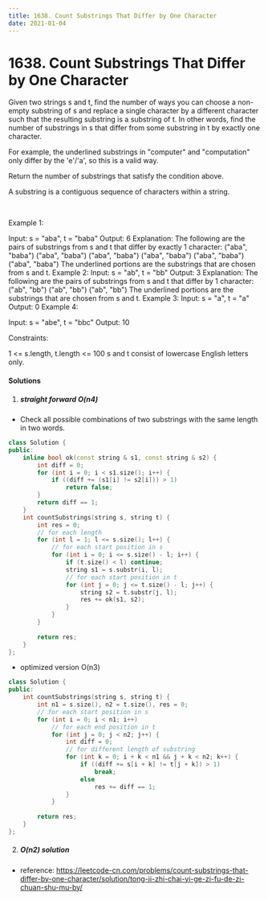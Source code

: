 ```yaml
---
title: 1638. Count Substrings That Differ by One Character
date: 2021-01-04
---
```

# 1638. Count Substrings That Differ by One Character
Given two strings s and t, find the number of ways you can choose a non-empty substring of s and replace a single character by a different character such that the resulting substring is a substring of t. In other words, find the number of substrings in s that differ from some substring in t by exactly one character.

For example, the underlined substrings in "computer" and "computation" only differ by the 'e'/'a', so this is a valid way.

Return the number of substrings that satisfy the condition above.

A substring is a contiguous sequence of characters within a string.

 

Example 1:

Input: s = "aba", t = "baba"
Output: 6
Explanation: The following are the pairs of substrings from s and t that differ by exactly 1 character:
("aba", "baba")
("aba", "baba")
("aba", "baba")
("aba", "baba")
("aba", "baba")
("aba", "baba")
The underlined portions are the substrings that are chosen from s and t.
​​Example 2:
Input: s = "ab", t = "bb"
Output: 3
Explanation: The following are the pairs of substrings from s and t that differ by 1 character:
("ab", "bb")
("ab", "bb")
("ab", "bb")
​​​​The underlined portions are the substrings that are chosen from s and t.
Example 3:
Input: s = "a", t = "a"
Output: 0
Example 4:

Input: s = "abe", t = "bbc"
Output: 10
 

Constraints:

1 <= s.length, t.length <= 100
s and t consist of lowercase English letters only.


#### Solutions

1. ##### straight forward O(n4)

- Check all possible combinations of two substrings with the same length in two words.

```cpp
class Solution {
public:
    inline bool ok(const string & s1, const string & s2) {
        int diff = 0;
        for (int i = 0; i < s1.size(); i++) {
            if ((diff += (s1[i] != s2[i])) > 1)
                return false;
        }
        return diff == 1;
    }
    int countSubstrings(string s, string t) {
        int res = 0;
        // for each length
        for (int l = 1; l <= s.size(); l++) {
            // for each start position in s
            for (int i = 0; i <= s.size() - l; i++) {
                if (t.size() < l) continue;
                string s1 = s.substr(i, l);
                // for each start position in t
                for (int j = 0; j <= t.size() - l; j++) {
                    string s2 = t.substr(j, l);
                    res += ok(s1, s2);
                }
            }
        }
        
        return res;
    }
};
```

- optimized version O(n3)

```cpp
class Solution {
public:
    int countSubstrings(string s, string t) {
        int n1 = s.size(), n2 = t.size(), res = 0;
        // for each start position in s
        for (int i = 0; i < n1; i++)
            // for each end position in t
            for (int j = 0; j < n2; j++) {
                int diff = 0;
                // for different length of substring
                for (int k = 0; i + k < n1 && j + k < n2; k++) {
                    if ((diff += s[i + k] != t[j + k]) > 1)
                        break;
                    else
                        res += diff == 1;
                }
            }
        
        return res;
    }
};
```

2. ##### O(n2) solution

- reference: https://leetcode-cn.com/problems/count-substrings-that-differ-by-one-character/solution/tong-ji-zhi-chai-yi-ge-zi-fu-de-zi-chuan-shu-mu-by/
